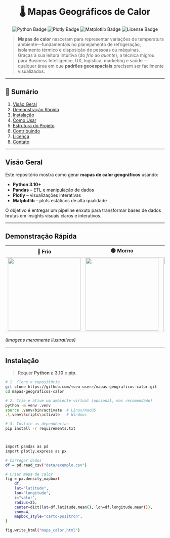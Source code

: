 <h1 align="center">
  🌡️ Mapas Geográficos de Calor
</h1>

<p align="center">
  <img src="https://img.shields.io/badge/Python-3.10+-3776AB?style=for-the-badge&logo=python&logoColor=white" alt="Python Badge"/>
  <img src="https://img.shields.io/badge/Plotly-5.x-3f4f75?style=for-the-badge&logo=plotly&logoColor=white" alt="Plotly Badge"/>
  <img src="https://img.shields.io/badge/Matplotlib-3.x-11557c?style=for-the-badge&logo=matplotlib&logoColor=white" alt="Matplotlib Badge"/>
  <img src="https://img.shields.io/badge/License-MIT-green?style=for-the-badge" alt="License Badge"/>
</p>

> **Mapas de calor** nasceram para representar variações de temperatura ambiente—fundamentais no planejamento de refrigeração, isolamento térmico e disposição de pessoas ou máquinas.  
> Graças à sua leitura intuitiva (do *frio* ao *quente*), a técnica migrou para Business Intelligence, UX, logística, marketing e saúde ― qualquer área em que **padrões geoespaciais** precisem ser facilmente visualizados.

---

## 📑 Sumário
1. [Visão Geral](#visão-geral)
2. [Demonstração Rápida](#demonstração-rápida)
3. [Instalação](#instalação)
4. [Como Usar](#como-usar)
5. [Estrutura do Projeto](#estrutura-do-projeto)
6. [Contribuindo](#contribuindo)
7. [Licença](#licença)
8. [Contato](#contato)

---

## Visão Geral
Este repositório mostra como gerar **mapas de calor geográficos** usando:

- **Python 3.10+**
- **Pandas** – ETL e manipulação de dados  
- **Plotly** – visualizações interativas  
- **Matplotlib** – plots estáticos de alta qualidade  

O objetivo é entregar um pipeline enxuto para transformar bases de dados brutas em insights visuais claros e interativos.

---

## Demonstração Rápida

| 🥶 Frio | 🟢 Morno | 🔥 Quente |
|:--:|:--:|:--:|
| <img src="docs/demo_cold.png" width="230"/> | <img src="docs/demo_warm.png" width="230"/> | <img src="docs/demo_hot.png" width="230"/> |

*(Imagens meramente ilustrativas)*

---

## Instalação

> Requer **Python ≥ 3.10** e **pip**.

```bash
# 1. Clone o repositório
git clone https://github.com/<seu-user>/mapas-geograficos-calor.git
cd mapas-geograficos-calor

# 2. Crie e ative um ambiente virtual (opcional, mas recomendado)
python -m venv .venv
source .venv/bin/activate  # Linux/macOS
.\.venv\Scripts\activate   # Windows

# 3. Instale as dependências
pip install -r requirements.txt



import pandas as pd
import plotly.express as px

# Carregar dados
df = pd.read_csv("data/exemplo.csv")

# Criar mapa de calor
fig = px.density_mapbox(
    df,
    lat="latitude",
    lon="longitude",
    z="valor",
    radius=25,
    center=dict(lat=df.latitude.mean(), lon=df.longitude.mean()),
    zoom=4,
    mapbox_style="carto-positron",
)

fig.write_html("mapa_calor.html")





